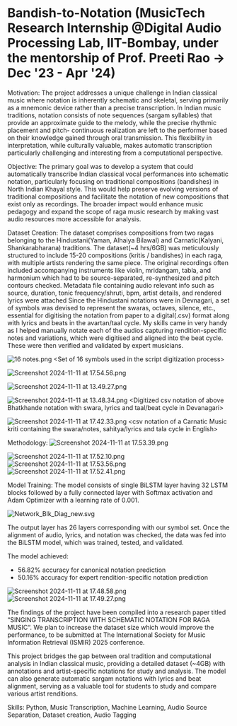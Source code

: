 # Bandish-to-Notation (MusicTech Research Internship @Digital Audio Processing Lab, IIT-Bombay, under the mentorship of Prof. Preeti Rao -> Dec '23 - Apr '24)

Motivation:
The project addresses a unique challenge in Indian classical music where notation is inherently schematic and skeletal, serving primarily as a mnemonic device rather than a precise transcription. In Indian music traditions, notation consists of note sequences (sargam syllables) that provide an approximate guide to the melody, while the precise rhythmic placement and pitch- continuous realization are left to the performer based on their knowledge gained through oral transmission. This flexibility in interpretation, while culturally valuable, makes automatic transcription particularly challenging and interesting from a computational perspective.

Objective:
The primary goal was to develop a system that could automatically transcribe Indian classical vocal performances into schematic notation, particularly focusing on traditional compositions (bandishes) in North Indian Khayal style. This would help preserve evolving versions of traditional compositions and facilitate the notation of new compositions that exist only as recordings. The broader impact would enhance music pedagogy and expand the scope of raga music research by making vast audio resources more accessible for analysis.

Dataset Creation:
The dataset comprises compositions from two ragas belonging to the Hindustani(Yaman, Alhaiya Bilawal) and Carnatic(Kalyani, Shankarabharana) traditions.
The dataset(~4 hrs/6GB) was meticulously structured to include 15-20 compositions (kritis / bandishes) in each raga, with multiple artists rendering the same piece.
The original recordings often included accompanying instruments like violin, mridangam, tabla, and harmonium which had to be source-separated, re-synthesized and pitch contours checked.
Metadata file containing audio relevant info such as source, duration, tonic frequency/shruti, bpm, artist details, and rendered lyrics were attached
Since the Hindustani notations were in Devnagari, a set of symbols was devised to represent the swaras, octaves, silence, etc., essential for digitising the notation from paper to a digital(.csv) format along with lyrics and beats in the avartan/taal cycle.
My skills came in very handy as I helped manually notate each of the audios capturing rendition-specific notes and variations, which were digitised and aligned into the beat cycle. These were then verified and validated by expert musicians.

![16 notes.png](https://prod-files-secure.s3.us-west-2.amazonaws.com/41c23b8e-74ea-499b-b84c-f5298716707d/d9fec7db-6b20-4d32-a273-8fc545bb321e/16_notes.png)
<Set of 16 symbols used in the script digitization process>

![Screenshot 2024-11-11 at 17.54.56.png](https://prod-files-secure.s3.us-west-2.amazonaws.com/41c23b8e-74ea-499b-b84c-f5298716707d/c6e411d9-1477-4204-be49-8c2c8d49cf91/Screenshot_2024-11-11_at_17.54.56.png)
<Summary of the dataset>

![Screenshot 2024-11-11 at 13.49.27.png](https://prod-files-secure.s3.us-west-2.amazonaws.com/41c23b8e-74ea-499b-b84c-f5298716707d/94c99188-a609-4368-a171-36f9c0290d5b/Screenshot_2024-11-11_at_13.49.27.png)
<An image of a Bhatkhande bandish notation>

![Screenshot 2024-11-11 at 13.48.34.png](https://prod-files-secure.s3.us-west-2.amazonaws.com/41c23b8e-74ea-499b-b84c-f5298716707d/e40ff841-6bd8-4fd5-9b96-6328379b5996/Screenshot_2024-11-11_at_13.48.34.png)
<Digitized csv notation of above Bhatkhande notation with swara, lyrics and taal/beat cycle in Devanagari>

![Screenshot 2024-11-11 at 17.42.33.png](https://prod-files-secure.s3.us-west-2.amazonaws.com/41c23b8e-74ea-499b-b84c-f5298716707d/746e6f9e-808c-472c-85bd-1110f9a8bd1e/Screenshot_2024-11-11_at_17.42.33.png)
<csv notation of a Carnatic Music kriti containing the swara/notes, sahitya/lyrics and tala cycle in English>

Methodology:
![Screenshot 2024-11-11 at 17.53.39.png](https://prod-files-secure.s3.us-west-2.amazonaws.com/41c23b8e-74ea-499b-b84c-f5298716707d/f3e6c8e6-3825-4322-b765-bef8bbf176cc/Screenshot_2024-11-11_at_17.53.39.png)
<Diagrammatic represesntation of the project pipeline>

![Screenshot 2024-11-11 at 17.52.10.png](https://prod-files-secure.s3.us-west-2.amazonaws.com/41c23b8e-74ea-499b-b84c-f5298716707d/8dfdd767-0692-4b0b-a9c1-e753bafbcdb6/Screenshot_2024-11-11_at_17.52.10.png)
![Screenshot 2024-11-11 at 17.53.56.png](https://prod-files-secure.s3.us-west-2.amazonaws.com/41c23b8e-74ea-499b-b84c-f5298716707d/03a2745e-900e-43bc-900a-92a6cae70364/Screenshot_2024-11-11_at_17.53.56.png)
![Screenshot 2024-11-11 at 17.52.41.png](https://prod-files-secure.s3.us-west-2.amazonaws.com/41c23b8e-74ea-499b-b84c-f5298716707d/44435cd0-edcb-4001-8967-06a9cea9daf0/Screenshot_2024-11-11_at_17.52.41.png)
<Median-value based notation evaluation>

Model Training: 
The model consists of single BiLSTM layer having 32 LSTM blocks followed by a fully connected layer with Softmax activation and Adam Optimizer with a learning rate of 0.001.

![Network_Blk_Diag_new.svg](https://prod-files-secure.s3.us-west-2.amazonaws.com/41c23b8e-74ea-499b-b84c-f5298716707d/2d52bd20-e076-486e-bfc3-bccd09ec5dc4/Network_Blk_Diag_new.svg)
<Flow Chart depicting the model architecture>

The output layer has 26 layers corresponding with our symbol set. Once the alignment of audio, lyrics, and notation was checked, the data was fed into the BiLSTM model, which was trained, tested, and validated.

The model achieved:
- 56.82% accuracy for canonical notation prediction
- 50.16% accuracy for expert rendition-specific notation prediction

![Screenshot 2024-11-11 at 17.48.58.png](https://prod-files-secure.s3.us-west-2.amazonaws.com/41c23b8e-74ea-499b-b84c-f5298716707d/ecc2066c-4d2f-4050-81d8-716bbe5d17c3/Screenshot_2024-11-11_at_17.48.58.png)
![Screenshot 2024-11-11 at 17.49.27.png](https://prod-files-secure.s3.us-west-2.amazonaws.com/41c23b8e-74ea-499b-b84c-f5298716707d/98180359-984f-4c9f-b22e-a262a646c1cd/Screenshot_2024-11-11_at_17.49.27.png)

The findings of the project have been compiled into a research paper titled “SINGING TRANSCRIPTION WITH SCHEMATIC NOTATION FOR RAGA MUSIC“. We plan to increase the dataset size which would improve the performance, to be submitted at The International Society for Music Information Retrieval (ISMIR) 2025 conference.

This project bridges the gap between oral tradition and computational analysis in Indian classical music, providing a detailed dataset (~4GB) with annotations and artist-specific notations for study and analysis. The model can also generate automatic sargam notations with lyrics and beat alignment, serving as a valuable tool for students to study and compare various artist renditions.

Skills: Python, Music Transcription, Machine Learning, Audio Source Separation, Dataset creation, Audio Tagging
